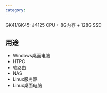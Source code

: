 ```yaml
---
category: 
---
```

GK41/GK45: J4125 CPU + 8G内存 + 128G SSD

## 用途

* Windows桌面电脑
* HTPC
* 软路由
* NAS
* Linux服务器
* Linux桌面电脑